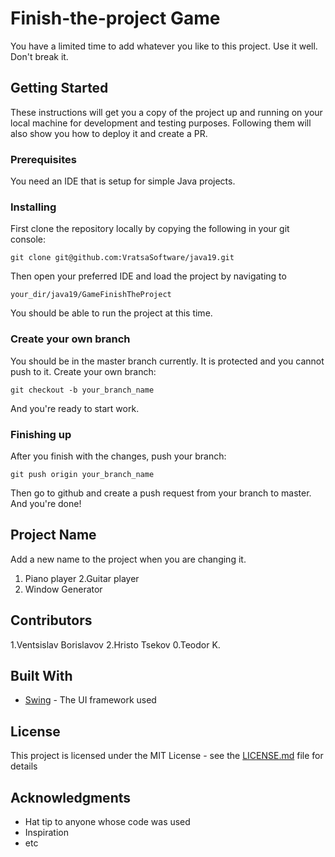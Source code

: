 # Finish-the-project Game

You have a limited time to add whatever you like to this project. Use it well. Don't break it.

## Getting Started

These instructions will get you a copy of the project up and running on your local machine for development and testing purposes. Following them will also show you how to deploy it and create a PR.

### Prerequisites

You need an IDE that is setup for simple Java projects.

### Installing

First clone the repository locally by copying the following in your git console:

```
git clone git@github.com:VratsaSoftware/java19.git
```

Then open your preferred IDE and load the project by navigating to 

```
your_dir/java19/GameFinishTheProject
```

You should be able to run the project at this time.

### Create your own branch

You should be in the master branch currently. It is protected and you cannot push to it.
Create your own branch:
```
git checkout -b your_branch_name
```
And you're ready to start work.

### Finishing up

After you finish with the changes, push your branch:
```
git push origin your_branch_name
```
Then go to github and create a push request from your branch to master. And you're done!

## Project Name

Add a new name to the project when you are changing it.

1. Piano player
2.Guitar player
0. Window Generator

## Contributors

1.Ventsislav Borislavov
2.Hristo Tsekov
0.Teodor K.

## Built With

* [Swing](https://javadoc.scijava.org/Java7/javax/swing/package-summary.html) - The UI framework used

## License

This project is licensed under the MIT License - see the [LICENSE.md](LICENSE.md) file for details

## Acknowledgments

* Hat tip to anyone whose code was used
* Inspiration
* etc
